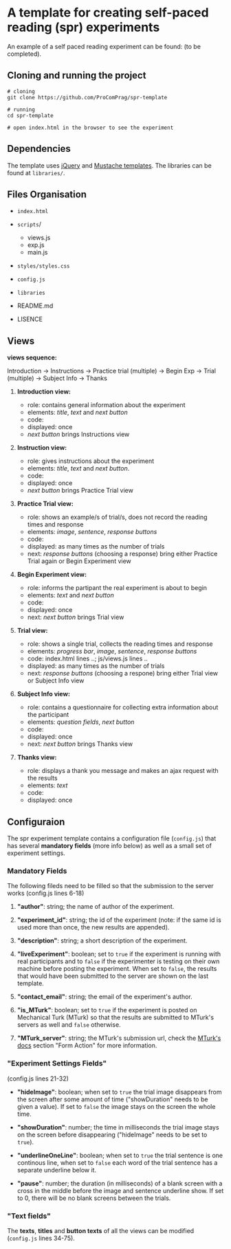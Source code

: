 # A template for creating self-paced reading (spr) experiments

An example of a self paced reading experiment can be found: (to be completed).


## Cloning and running the project

```
# cloning
git clone https://github.com/ProComPrag/spr-template

# running
cd spr-template

# open index.html in the browser to see the experiment
```


## Dependencies

The template uses [jQuery](https://jquery.com/) and [Mustache templates](https://github.com/janl/mustache.js). The libraries can be found at `libraries/`.



## Files Organisation

+ `index.html`
+ `scripts`/
	+ views.js
	+ exp.js
	+ main.js

+ `styles/styles.css`
+ `config.js`
+ `libraries`
+ README.md
+ LISENCE



## Views

**views sequence:**

Introduction -> Instructions -> Practice trial (multiple) -> Begin Exp -> Trial (multiple) -> Subject Info -> Thanks


1. **Introduction view:**

	+ role: contains general information about the experiment
	+ elements: *title*, *text* and *next button*
	+ code: 
	+ displayed: once
	+ *next button* brings Instructions view


2. **Instruction view:**

	+ role: gives instructions about the experiment
	+ elements: *title*, *text* and *next button*.
	+ code:
	+ displayed: once
	+ *next button* brings Practice Trial view


3. **Practice Trial view:**

	+ role: shows an example/s of trial/s, does not record the reading times and response
	+ elements: *image*, *sentence*, *response buttons*
	+ code: 
	+ displayed: as many times as the number of trials
	+ next: *response buttons* (choosing a response) bring either Practice Trial again or Begin Experiment view


4. **Begin Experiment view:**

	+ role: informs the partipant the real experiment is about to begin
	+ elements: *text* and *next button*
	+ code:
	+ displayed: once
	+ next: *next button* brings Trial view


5. **Trial view:**
	
	+ role: shows a single trial, collects the reading times and response
	+ elements: *progress bar*, *image*, *sentence*, *response buttons*
	+ code: index.html lines ..; js/views.js lines ..
	+ displayed: as many times as the number of trials
	+ next: *response buttons* (choosing a respone) bring either Trial view or Subject Info view


6. **Subject Info view:**

	+ role: contains a questionnaire for collecting extra information about the participant
	+ elements: *question fields*, *next button*
	+ code:
	+ displayed: once
	+ next: *next button* brings Thanks view


7. **Thanks view:**

	+ role: displays a thank you message and makes an ajax request with the results
	+ elements: *text*
	+ code:
	+ displayed: once



## Configuraion

The spr experiment template contains a configuration file (`config.js`) that has several **mandatory fields** (more info below) as well as a small set of experiment settings.


### **Mandatory Fields**

The following fileds need to be filled so that the submission to the server works (config.js lines 6-18)

1. **"author"**: string; the name of author of the experiment.

2. **"experiment_id"**: string; the id of the experiment (note: if the same id is used more than once, the new results are appended).

3. **"description"**: string; a short description of the experiment.

4. **"liveExperiment"**: boolean; set to `true` if the experiment is running with real participants and to `false` if the experimenter is testing on their own machine before posting the experiment. When set to `false`, the results that would have been submitted to the server are shown on the last template.

5. **"contact_email"**: string; the email of the experiment's author.

6. **"is_MTurk"**: boolean; set to `true` if the experiment is posted on Mechanical Turk (MTurk) so that the results are submitted to MTurk's servers as well and `false` otherwise.

7. **"MTurk_server"**: string; the MTurk's submission url, check the [MTurk's docs](https://docs.aws.amazon.com/AWSMechTurk/latest/AWSMturkAPI/ApiReference_ExternalQuestionArticle.html) section "Form Action" for more information.


### **"Experiment Settings Fields"**

(config.js lines 21-32)

+ **"hideImage"**: boolean; when set to `true` the trial image disappears from the screen after some amount of time ("showDuration" needs to be given a value). If set to `false` the image stays on the screen the whole time.

+ **"showDuration"**: number; the time in milliseconds the trial image stays on the screen before disappearing ("hideImage" needs to be set to `true`).

+ **"underlineOneLine"**: boolean; when set to `true` the trial sentence is one continous line, when set to `false` each word of the trial sentence has a separate underline below it.

+ **"pause"**: number; the duration (in milliseconds) of a blank screen with a cross in the middle before the image and sentence underline show. If set to 0, there will be no blank screens between the trials. 


### **"Text fields"**

The **texts**, **titles** and **button texts** of all the views can be modified (`config.js` lines 34-75).
